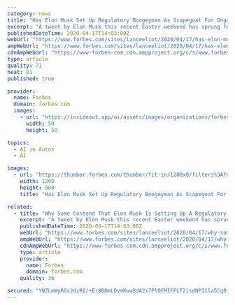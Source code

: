 ```yaml
---
category: news
title: "Has Elon Musk Set Up Regulatory Boogeyman As Scapegoat For Ongoing Delay In Promise Of Self-Driving Teslas?"
excerpt: "A tweet by Elon Musk this recent Easter weekend has sprung forth an erstwhile Easter egg hunt by the media and industry about the self-driving car status of Tesla. Let’s first consider the self-driving car ambitions of Tesla and then get to Musk’s latest tweet."
publishedDateTime: 2020-04-17T14:03:00Z
webUrl: "https://www.forbes.com/sites/lanceeliot/2020/04/17/has-elon-musk-set-up-a-regulatory-boogeyman-as-scapegoat-for-delay-in-his-self-driving-tesla-promise/"
ampWebUrl: "https://www.forbes.com/sites/lanceeliot/2020/04/17/has-elon-musk-set-up-a-regulatory-boogeyman-as-scapegoat-for-delay-in-his-self-driving-tesla-promise/amp/"
cdnAmpWebUrl: "https://www-forbes-com.cdn.ampproject.org/c/s/www.forbes.com/sites/lanceeliot/2020/04/17/has-elon-musk-set-up-a-regulatory-boogeyman-as-scapegoat-for-delay-in-his-self-driving-tesla-promise/amp/"
type: article
quality: 71
heat: 81
published: true

provider:
  name: Forbes
  domain: forbes.com
  images:
    - url: "https://insideout.app/ai/assets/images/organizations/forbes.com-50x50.jpg"
      width: 50
      height: 50

topics:
  - AI in Autos
  - AI

images:
  - url: "https://thumbor.forbes.com/thumbor/fit-in/1200x0/filters%3Aformat%28jpg%29/https%3A%2F%2Fspecials-images.forbesimg.com%2Fimageserve%2F35029753%2F0x0.jpg%3FcropX1%3D219%26cropX2%3D3774%26cropY1%3D0%26cropY2%3D2666"
    width: 1200
    height: 900
    title: "Has Elon Musk Set Up Regulatory Boogeyman As Scapegoat For Ongoing Delay In Promise Of Self-Driving Teslas?"

related:
  - title: "Why Some Contend That Elon Musk Is Setting Up A Regulatory Boogieman As Scapegoat For Continued Delay In Tesla’s Self-Driving Car Promise"
    excerpt: "A tweet by Elon Musk this recent Easter weekend has sprung forth an erstwhile Easter egg hunt by the media and industry about the self-driving car status of Tesla. Let’s first consider the self-driving car ambitions of Tesla and then get to Musk’s latest tweet."
    publishedDateTime: 2020-04-17T14:03:00Z
    webUrl: "https://www.forbes.com/sites/lanceeliot/2020/04/17/why-some-contend-that-elon-musk-is-setting-up-a-regulatory-boogieman-as-scapegoat-for-continued-delay-in-teslas-self-driving-car-promise/"
    ampWebUrl: "https://www.forbes.com/sites/lanceeliot/2020/04/17/why-some-contend-that-elon-musk-is-setting-up-a-regulatory-boogieman-as-scapegoat-for-continued-delay-in-teslas-self-driving-car-promise/amp/"
    cdnAmpWebUrl: "https://www-forbes-com.cdn.ampproject.org/c/s/www.forbes.com/sites/lanceeliot/2020/04/17/why-some-contend-that-elon-musk-is-setting-up-a-regulatory-boogieman-as-scapegoat-for-continued-delay-in-teslas-self-driving-car-promise/amp/"
    type: article
    provider:
      name: Forbes
      domain: forbes.com
    quality: 36

secured: "YNZLmWyRGs2dzRI/+Er8BOmLDvmKww8dA2x7PlDFMIFFLT2isdNPI1la5Cq0+1nTlkt5or99OT5h5vYWiBwOA71VWHSuXOf1o+u1C+W2HWXOelNvpRhGqLseGQMqBTHXo3o79WeKK9hitcvszqWaTYY9dc7aRBU+DI8tHIEIrYiGp1JkVc3jbVT6yTy74Lee+cyp20+N1mkOws4pSpu9uPXASZmEcH2TU3q/bfzDbx39XonJgbz42ZVMbMpC9JZTeMDvPRDQqpbhFKlLKjx4ky08mkITVSrvFvffbGh9GaGmNMe0DVo+HhmF+5XRGrgF;KScinnivli2ab0vPYmle9g=="
---
```


